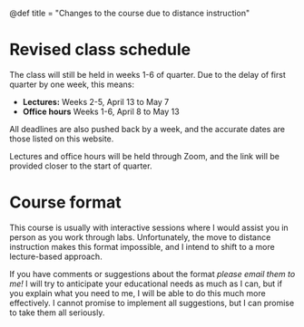 @def title = "Changes to the course due to distance instruction"

# Revised class schedule

The class will still be held in weeks 1-6 of quarter.
Due to the delay of first quarter by one week, this means:
* **Lectures:** Weeks 2-5, April 13 to May 7
* **Office hours** Weeks 1-6, April 8 to May 13

All deadlines are also pushed back by a week, and the accurate dates are those listed on this website.

Lectures and office hours will be held through Zoom, and the link will be provided closer to the start of quarter.

# Course format

This course is usually with interactive sessions where I would assist you in person as you work through labs.
Unfortunately, the move to distance instruction makes this format impossible, and I intend to shift to a more lecture-based approach.

If you have comments or suggestions about the format _please email them to me!_
I will try to anticipate your educational needs as much as I can, but if you explain what you need to me, I will be able to do this much more effectively.
I cannot promise to implement all suggestions, but I can promise to take them all seriously.
